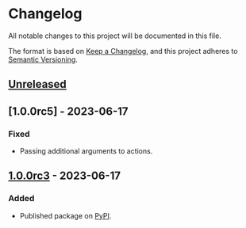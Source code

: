 # Changelog

All notable changes to this project will be documented in this file.

The format is based on [Keep a Changelog](https://keepachangelog.com/en/1.0.0/),
and this project adheres to [Semantic Versioning](https://semver.org/spec/v2.0.0.html).

## [Unreleased]

## [1.0.0rc5] - 2023-06-17

### Fixed

* Passing additional arguments to actions.

## [1.0.0rc3] - 2023-06-17

### Added

* Published package on [PyPI](https://pypi.org/project/pytmlib/).

[unreleased]: https://github.com/ofabel/pytm-bootstrap/compare/v1.0.0rc4...HEAD

[1.0.0rc4]: https://github.com/ofabel/pytm-bootstrap/compare/v1.0.0rc3...v1.0.0rc4

[1.0.0rc3]: https://github.com/ofabel/pytm-bootstrap/releases/tag/v1.0.0rc3